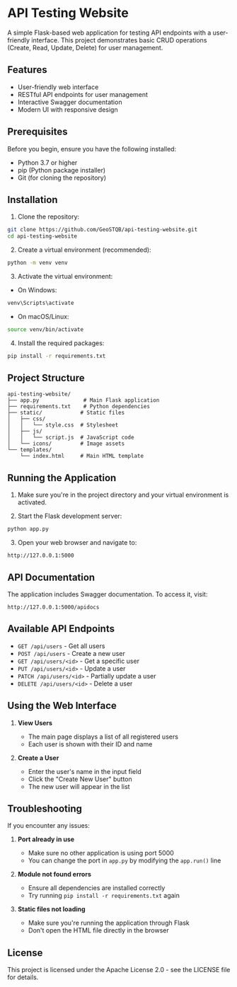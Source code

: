 # API Testing Website

A simple Flask-based web application for testing API endpoints with a user-friendly interface. This project demonstrates basic CRUD operations (Create, Read, Update, Delete) for user management.

## Features

- User-friendly web interface
- RESTful API endpoints for user management
- Interactive Swagger documentation
- Modern UI with responsive design

## Prerequisites

Before you begin, ensure you have the following installed:
- Python 3.7 or higher
- pip (Python package installer)
- Git (for cloning the repository)

## Installation

1. Clone the repository:
```bash
git clone https://github.com/GeoSTQB/api-testing-website.git
cd api-testing-website
```

2. Create a virtual environment (recommended):
```bash
python -m venv venv
```

3. Activate the virtual environment:
- On Windows:
```bash
venv\Scripts\activate
```
- On macOS/Linux:
```bash
source venv/bin/activate
```

4. Install the required packages:
```bash
pip install -r requirements.txt
```

## Project Structure

```
api-testing-website/
├── app.py              # Main Flask application
├── requirements.txt    # Python dependencies
├── static/            # Static files
│   ├── css/
│   │   └── style.css  # Stylesheet
│   ├── js/
│   │   └── script.js  # JavaScript code
│   └── icons/         # Image assets
└── templates/
    └── index.html     # Main HTML template
```

## Running the Application

1. Make sure you're in the project directory and your virtual environment is activated.

2. Start the Flask development server:
```bash
python app.py
```

3. Open your web browser and navigate to:
```
http://127.0.0.1:5000
```

## API Documentation

The application includes Swagger documentation. To access it, visit:
```
http://127.0.0.1:5000/apidocs
```

## Available API Endpoints

- `GET /api/users` - Get all users
- `POST /api/users` - Create a new user
- `GET /api/users/<id>` - Get a specific user
- `PUT /api/users/<id>` - Update a user
- `PATCH /api/users/<id>` - Partially update a user
- `DELETE /api/users/<id>` - Delete a user

## Using the Web Interface

1. **View Users**
   - The main page displays a list of all registered users
   - Each user is shown with their ID and name

2. **Create a User**
   - Enter the user's name in the input field
   - Click the "Create New User" button
   - The new user will appear in the list

## Troubleshooting

If you encounter any issues:

1. **Port already in use**
   - Make sure no other application is using port 5000
   - You can change the port in `app.py` by modifying the `app.run()` line

2. **Module not found errors**
   - Ensure all dependencies are installed correctly
   - Try running `pip install -r requirements.txt` again

3. **Static files not loading**
   - Make sure you're running the application through Flask
   - Don't open the HTML file directly in the browser

## License

This project is licensed under the Apache License 2.0 - see the LICENSE file for details. 
